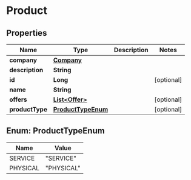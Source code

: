 
# Product

## Properties
Name | Type | Description | Notes
------------ | ------------- | ------------- | -------------
**company** | [**Company**](Company.md) |  | 
**description** | **String** |  | 
**id** | **Long** |  |  [optional]
**name** | **String** |  | 
**offers** | [**List&lt;Offer&gt;**](Offer.md) |  |  [optional]
**productType** | [**ProductTypeEnum**](#ProductTypeEnum) |  |  [optional]


<a name="ProductTypeEnum"></a>
## Enum: ProductTypeEnum
Name | Value
---- | -----
SERVICE | &quot;SERVICE&quot;
PHYSICAL | &quot;PHYSICAL&quot;



